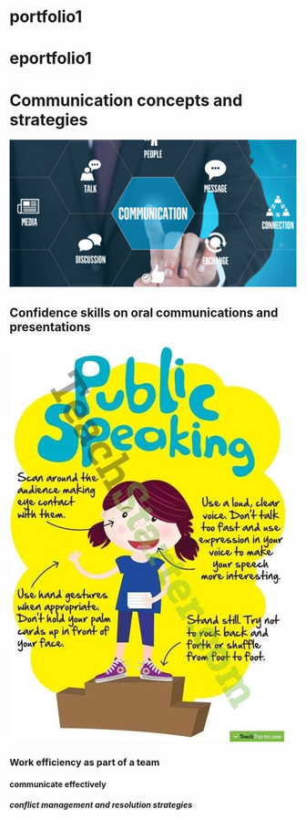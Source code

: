 # portfolio1
# eportfolio1
<html>
  </head>
  <title>Week8</title>
  </head>
  <body>
  <h1>Communication concepts and strategies</h1>
  <img src="week8.jpg"alt"ads">
  <h2>Confidence skills on oral communications and presentations</h2>
<img src="ved.jpg"alt"bcs">
  <h3>Work efficiency as part of a team</h3>
  <h4>communicate effectively</h4>
  <h5>conflict management and resolution strategies</h5>
  </body>
  <html>
